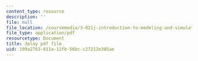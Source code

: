 ```yaml
---
content_type: resource
description: ''
file: null
file_location: /coursemedia/3-021j-introduction-to-modeling-and-simulation-spring-2012/199a2763611a12fb56bcc27212e305ae_d3ChB1tDMyI.pdf
file_type: application/pdf
resourcetype: Document
title: 3play pdf file
uid: 199a2763-611a-12fb-56bc-c27212e305ae
---
```

